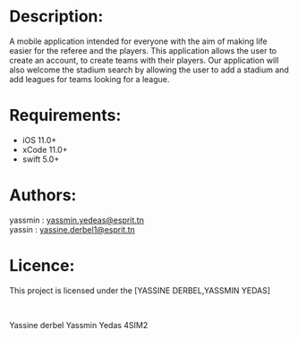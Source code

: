 
# Description:

<p>A mobile application intended for everyone with the aim of making life easier for the referee and the players. This application allows the user to create an account, to create teams with their players. Our application will also welcome the stadium search by allowing the user to add a stadium and add leagues for teams looking for a league.</p>

# Requirements:

* iOS 11.0+
* xCode 11.0+
* swift 5.0+

# Authors:
yassmin :  yassmin.yedeas@esprit.tn <br>
yassin : yassine.derbel1@esprit.tn

# Licence:

<p> This project is licensed under the [YASSINE DERBEL,YASSMIN YEDAS] </p>

<br>

Yassine derbel Yassmin Yedas 4SIM2
